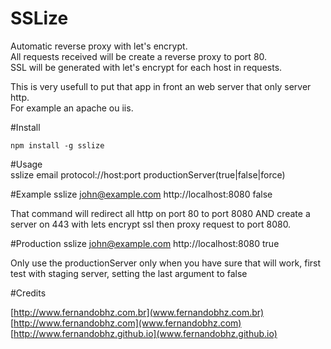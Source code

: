 # SSLize
 
Automatic reverse proxy with let's encrypt.  
All requests received will be create a reverse proxy to port 80.  
SSL will be generated with let's encrypt for each host in requests.  
  
This is very usefull to put that app in front an web server that only server http.  
For example an apache ou iis.  

#Install  
  
	npm install -g sslize

#Usage  
  	sslize email protocol://host:port productionServer(true|false|force)
  
#Example
	sslize john@example.com http://localhost:8080 false

That command will redirect all http on port 80 to port 8080 AND create a server on 443 with lets encrypt ssl then proxy request to port 8080.  


#Production
	sslize john@example.com http://localhost:8080 true
	
Only use the productionServer only when you have sure that will work, first test with staging server, setting the last argument to false

#Credits
  
[http://www.fernandobhz.com.br](www.fernandobhz.com.br)  
[http://www.fernandobhz.com](www.fernandobhz.com)  
[http://www.fernandobhz.github.io](www.fernandobhz.github.io)  
